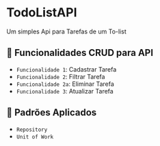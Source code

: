 # TodoListAPI
Um simples Api para Tarefas de um To-list

## :hammer: Funcionalidades CRUD para API

- `Funcionalidade 1`: Cadastrar Tarefa
- `Funcionalidade 2`: Filtrar Tarefa
- `Funcionalidade 2a`: Eliminar Tarefa
- `Funcionalidade 3`: Atualizar Tarefa

## :hammer: Padrões Aplicados

- `Repository`
- `Unit of Work`
